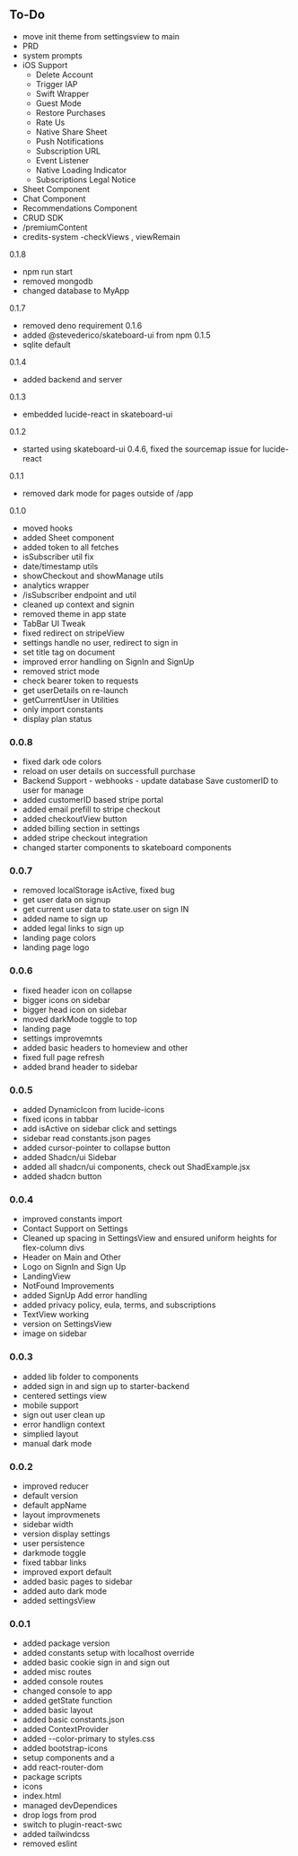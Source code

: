 ## To-Do

- move init theme from settingsview to main 
- PRD 
- system prompts
- iOS Support
    - Delete Account
    - Trigger IAP
    - Swift Wrapper
    - Guest Mode
    - Restore Purchases
    - Rate Us
    - Native Share Sheet 
    - Push Notifications 
    - Subscription URL
    - Event Listener
    - Native Loading Indicator
    - Subscriptions Legal Notice
- Sheet Component
- Chat Component
- Recommendations Component
- CRUD SDK
- /premiumContent
- credits-system -checkViews , viewRemain

0.1.8
* npm run start
* removed mongodb
* changed database to MyApp

0.1.7
* removed deno requirement
0.1.6
* added @stevederico/skateboard-ui from npm
0.1.5
* sqlite default

0.1.4
* added backend and server

0.1.3
* embedded lucide-react in skateboard-ui

0.1.2
* started using skateboard-ui 0.4.6, fixed the sourcemap issue for lucide-react

0.1.1
* removed dark mode for pages outside of /app

0.1.0
* moved hooks
* added Sheet component
* added token to all fetches
* isSubscriber util fix
* date/timestamp utils
* showCheckout and showManage utils
* analytics wrapper
* /isSubscriber endpoint and util
* cleaned up context and signin
* removed theme in app state
* TabBar UI Tweak
* fixed redirect on stripeView
* settings handle no user, redirect to sign in
* set title tag on document
* improved error handling on SignIn and SignUp
* removed strict mode
* check bearer token to requests
* get userDetails on re-launch
* getCurrentUser in Utilities
* only import constants
* display plan status

### 0.0.8
* fixed dark ode colors
* reload on user details on successfull purchase
* Backend Support - webhooks - update database Save customerID to user for manage
* added customerID based stripe portal
* added email prefill to stripe checkout
* added checkoutView button
* added billing section in settings
* added stripe checkout integration
* changed starter components to skateboard components

### 0.0.7
* removed localStorage isActive, fixed bug
* get user data on signup
* get current user data to state.user on sign IN
* added name to sign up
* added legal links to sign up
* landing page colors
* landing page logo

### 0.0.6
* fixed header icon on collapse
* bigger icons on sidebar
* bigger head icon on sidebar
* moved darkMode toggle to top
* landing page
* settings improvemnts
* added basic headers to homeview and other
* fixed full page refresh
* added brand header to sidebar

### 0.0.5
* added DynamicIcon from lucide-icons
* fixed icons in tabbar
* add isActive on sidebar click and settings
* sidebar read constants.json pages
* added cursor-pointer to collapse button
* added Shadcn/ui Sidebar
* added all shadcn/ui components, check out ShadExample.jsx
* added shadcn button

### 0.0.4
* improved constants import
* Contact Support on Settings
* Cleaned up spacing in SettingsView and ensured uniform heights for flex-column divs
* Header on Main and Other
* Logo on SignIn and Sign Up
* LandingView
* NotFound Improvements
* added SignUp Add error handling
* added privacy policy, eula, terms, and subscriptions 
* TextView working
* version on SettingsView
* image on sidebar

### 0.0.3 
* added lib folder to components
* added sign in and sign up to starter-backend
* centered settings view
* mobile support
* sign out user clean up
* error handlign context
* simplied layout
* manual dark mode

### 0.0.2
* improved reducer
* default version
* default appName
* layout improvmenets
* sidebar width
* version display settings
* user persistence
* darkmode toggle
* fixed tabbar links
* improved export default
* added basic pages to sidebar
* added auto dark mode
* added settingsView

### 0.0.1 
* added package version
* added constants setup with localhost override
* added basic cookie sign in and sign out
* added misc routes
* added console routes
* changed console to app
* added getState function
* added basic layout
* added basic constants.json
* added ContextProvider
* added --color-primary to styles.css
* added bootstrap-icons
* setup components and a
* add react-router-dom
* package scripts
* icons
* index.html 
* managed devDependices 
* drop logs from prod
* switch to plugin-react-swc
* added tailwindcss
* removed eslint

